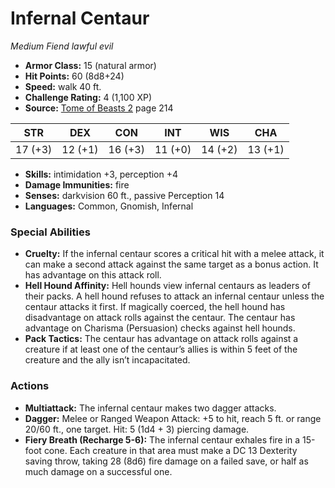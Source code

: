# Infernal Centaur

*Medium* *Fiend* *lawful evil*

- **Armor Class:** 15 (natural armor)
- **Hit Points:** 60 (8d8+24)
- **Speed:** walk 40 ft.
- **Challenge Rating:** 4 (1,100 XP)
- **Source:** [Tome of Beasts 2](https://koboldpress.com/kpstore/product/tome-of-beasts-2-for-5th-edition) page 214

| STR | DEX | CON | INT | WIS | CHA |
| --- | --- | --- | --- | --- | --- |
| 17 (+3) | 12 (+1) | 16 (+3) | 11 (+0) | 14 (+2) | 13 (+1) |

- **Skills:** intimidation +3, perception +4
- **Damage Immunities:** fire
- **Senses:** darkvision 60 ft., passive Perception 14
- **Languages:** Common, Gnomish, Infernal
### Special Abilities
- **Cruelty:** If the infernal centaur scores a critical hit with a melee attack, it can make a second attack against the same target as a bonus action. It has advantage on this attack roll.
- **Hell Hound Affinity:** Hell hounds view infernal centaurs as leaders of their packs. A hell hound refuses to attack an infernal centaur unless the centaur attacks it first. If magically coerced, the hell hound has disadvantage on attack rolls against the centaur. The centaur has advantage on Charisma (Persuasion) checks against hell hounds.
- **Pack Tactics:** The centaur has advantage on attack rolls against a creature if at least one of the centaur’s allies is within 5 feet of the creature and the ally isn’t incapacitated.
### Actions
- **Multiattack:** The infernal centaur makes two dagger attacks.
- **Dagger:** Melee or Ranged Weapon Attack: +5 to hit, reach 5 ft. or range 20/60 ft., one target. Hit: 5 (1d4 + 3) piercing damage.
- **Fiery Breath (Recharge 5-6):** The infernal centaur exhales fire in a 15-foot cone. Each creature in that area must make a DC 13 Dexterity saving throw, taking 28 (8d6) fire damage on a failed save, or half as much damage on a successful one.


